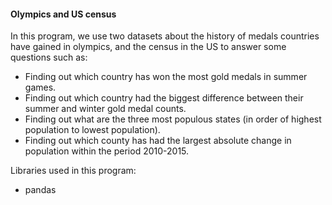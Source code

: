 #### Olympics and US census

In this program, we use two datasets about the history of medals countries have gained in olympics, and the census in the US to answer some
questions such as:

* Finding out which country has won the most gold medals in summer games.
* Finding out which country had the biggest difference between their summer and winter gold medal counts.
* Finding out what are the three most populous states (in order of highest population to lowest population).
* Finding out which county has had the largest absolute change in population within the period 2010-2015.

Libraries used in this program:

- pandas

